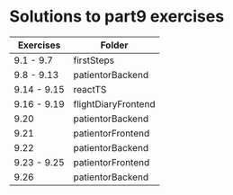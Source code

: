 # Solutions to part9 exercises

| Exercises   | Folder              |
| ----------- | ------------------- |
| 9.1 - 9.7   | firstSteps          |
| 9.8 - 9.13  | patientorBackend    |
| 9.14 - 9.15 | reactTS             |
| 9.16 - 9.19 | flightDiaryFrontend |
| 9.20        | patientorBackend    |
| 9.21        | patientorFrontend   |
| 9.22        | patientorBackend    |
| 9.23 - 9.25 | patientorFrontend   |
| 9.26        | patientorBackend    |
